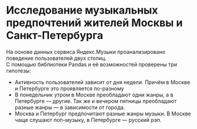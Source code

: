 # Исследование музыкальных предпочтений жителей Москвы и Санкт-Петербурга  
На основе данных сервиса Яндекс.Музыки проанализировано поведение пользователей двух столиц.  
С помощью библиотеки Pandas и её возможностей проверены три гипотезы:  
- Активность пользователей зависит от дня недели. Причём в Москве и Петербурге это проявляется по-разному  
- В понедельник утром в Москве преобладают одни жанры, а в Петербурге — другие. Так же и вечером пятницы преобладают разные жанры — в зависимости от города.  
- Москва и Петербург предпочитают разные жанры музыки. В Москве чаще слушают поп-музыку, в Петербурге — русский рэп.  
